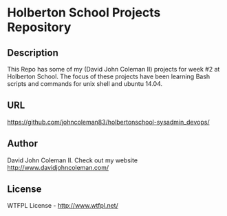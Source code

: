 # Holberton School Projects Repository

## Description

This Repo has some of my (David John Coleman II) projects for week #2 at Holberton School.
The focus of these projects have been learning Bash scripts and commands for unix shell and ubuntu 14.04.

## URL

https://github.com/johncoleman83/holbertonschool-sysadmin_devops/

## Author

David John Coleman II.  Check out my website http://www.davidjohncoleman.com/

## License

WTFPL License - http://www.wtfpl.net/